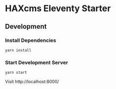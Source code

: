# HAXcms Eleventy Starter

## Development

### Install Dependencies

```
yarn install
```

### Start Development Server

```
yarn start
```

Visit http://localhost:8000/